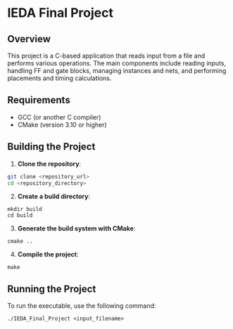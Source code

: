 # IEDA Final Project

## Overview

This project is a C-based application that reads input from a file and performs various operations. The main components include reading inputs, handling FF and gate blocks, managing instances and nets, and performing placements and timing calculations.

## Requirements

- GCC (or another C compiler)
- CMake (version 3.10 or higher)

## Building the Project

1. **Clone the repository**:

```sh
git clone <repository_url>
cd <repository_directory>
```

2. **Create a build directory**:

```
mkdir build
cd build
```

3. **Generate the build system with CMake**:

```
cmake ..
```

4. **Compile the project**:

```
make
```

## Running the Project

To run the executable, use the following command:

```
./IEDA_Final_Project <input_filename>
```
